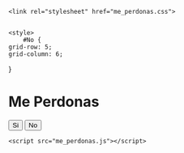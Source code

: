<!DOCTYPE html>
<html lang="en">
<head>
    <meta charset="UTF-8">
    <meta name="viewport" content="width=device-width, initial-scale=1.0">
    <title>Te amo</title>
    
    <link rel="stylesheet" href="me_perdonas.css">
    
    
    <style>
        #No {
    grid-row: 5;
    grid-column: 6;
}
    </style>
</head>
<body>  
        <div>
            <p id="p" hidden>Yo tambien te amo</p>
        <h1 id="1">Me Perdonas</h1>
        <section>
        <button id="Si">Si</button>
        <button id="No">No</button>
    </section>
    </div>
   
    <script src="me_perdonas.js"></script>
</body>
</html>

<!---
Jrxmz/Jrxmz is a ✨ special ✨ repository because its `README.md` (this file) appears on your GitHub profile.
You can click the Preview link to take a look at your changes.
--->
